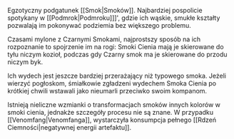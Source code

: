 Egzotyczny podgatunek [[Smok|Smoków]]. Najbardziej pospolicie spotykany w [[Podmrok|Podmroku]]]', gdzie ich wąskie, smukłe kształty pozwalają im pokonywać podziemia bez większego problemu.

Czasami mylone z Czarnymi Smokami, najprostszy sposób na ich rozpoznanie to spojrzenie im na rogi: Smoki Cienia mają je skierowane do tyłu niczym kozioł, podczas gdy Czarny smok ma je skierowane do przodu niczym byk.

Ich wydech jest jeszcze bardziej przerażający niż typowego smoka. Jeżeli wierzyć pogłoskom, śmiałkowie zgładzeni wydechem Smoka Cienia po krótkiej chwili wstawali jako nieumarli przeciwko swoim kompanom.

Istnieją nieliczne wzmianki o transformacjach smoków innych kolorów w smoki cienia, jednakże szczegóły procesu nie są znane. W przypadku [[Venomfang|Venomfanga]], wystarczyła konsumpcja pełnego [[Rdzeń Ciemności|negatywnej energii artefaktu]].